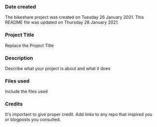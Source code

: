 ### Date created
The bikeshare project was created on Tuesday 26 January 2021.
This README file was updated on Thursday 28 January 2021.

### Project Title
Replace the Project Title

### Description
Describe what your project is about and what it does

### Files used
Include the files used

### Credits
It's important to give proper credit. Add links to any repo that inspired you or blogposts you consulted.
